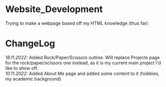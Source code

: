 # Website_Development
Trying to make a webpage based off my HTML knowledge (thus far)
# ChangeLog
*18.11.2022:* Added Rock/Paper/Scissors outline. Will replace Projects page for the rock/paper/scissors one instead, as it is my current main project I'd like to show off. \
*10.11.2022:* Added About Me page and added some content to it (hobbies, my academic background)
